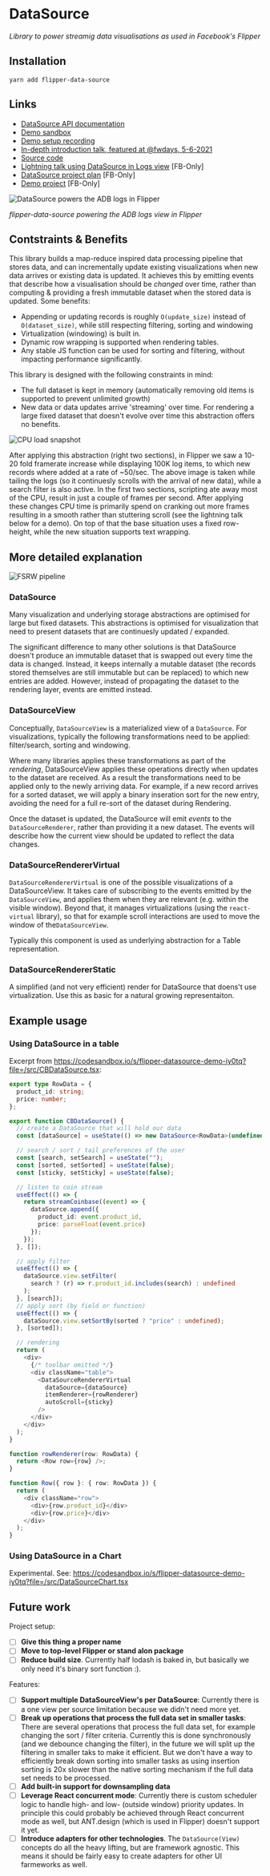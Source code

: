 # DataSource

_Library to power streamig data visualisations as used in Facebook's Flipper_

## Installation

`yarn add flipper-data-source`

## Links

* [DataSource API documentation](https://fbflipper.com/docs/extending/flipper-plugin#createdatasource)
* [Demo sandbox](https://codesandbox.io/s/flipper-datasource-demo-iy0tq)
* [Demo setup recording](https://www.youtube.com/watch?v=stL66GByQU0)
* [In-depth introduction talk, featured at @fwdays, 5-6-2021](https://www.youtube.com/watch?v=WCs09c1B1Lk)
* [Source code](https://github.com/facebook/flipper/tree/main/desktop/flipper-plugin/src/data-source)
* [Lightning talk using DataSource in Logs view](https://fb.workplace.com/groups/427492358561913/permalink/432720091372473/) [FB-Only]
* [DataSource project plan](https://fb.quip.com/noJDArpLF7Fe) [FB-Only]
* [Demo project](https://www.internalfb.com/code/flipper/src/fbsource/xplat/sonar/facebook/data-source-demo/) [FB-Only]

![DataSource powers the ADB logs in Flipper](./img/flipper-logs.png)

_flipper-data-source powering the ADB logs view in Flipper_

## Contstraints & Benefits

This library builds a map-reduce inspired data processing pipeline that stores data, and can incrementally update existing visualizations when new data arrives or existing data is updated. It achieves this by emitting events that describe how a visualisation should be _changed_ over time, rather than computing & providing a fresh immutable dataset when the stored data is updated. Some benefits:

* Appending or updating records is roughly `O(update_size)` instead of `O(dataset_size)`, while still respecting filtering, sorting and windowing
* Virtualization (windowing) is built in.
* Dynamic row wrapping is supported when rendering tables.
* Any stable JS function can be used for sorting and filtering, without impacting performance significantly.

This library is designed with the following constraints in mind:

* The full dataset is kept in memory (automatically removing old items is supported to prevent unlimited growth)
* New data or data updates arrive 'streaming' over time. For rendering a large fixed dataset that doesn't evolve over time this abstraction offers no benefits.

![CPU load snapshot](img/logs.png)

After applying this abstraction (right two sections), in Flipper we saw a 10-20 fold framerate increase while displaying 100K log items, to which new records where added at a rate of ~50/sec. The above image is taken while tailing the logs (so it continuesly scrolls with the arrival of new data), while a search filter is also active. In the first two sections, scripting ate away most of the CPU, result in just a couple of frames per second. After applying these changes CPU time is primarily spend on cranking out more frames resulting in a smooth rather than stuttering scroll (see the lightning talk below for a demo). On top of that the base situation uses a fixed row-height, while the new situation supports text wrapping.

## More detailed explanation

![FSRW pipeline](img/FSRW.png)

### DataSource

Many visualization and underlying storage abstractions are optimised for large but fixed datasets.
This abstractions is optimised for visualization that need to present datasets that are continuesly updated / expanded.

The significant difference to many other solutions is that DataSource doesn't produce an immutable dataset that is swapped out every time the data is changed.
Instead, it keeps internally a mutable dataset (the records stored themselves are still immutable but can be replaced) to which new entries are added.
However, instead of propagating the dataset to the rendering layer, events are emitted instead.

### DataSourceView

Conceptually, `DataSourceView` is a materialized view of a `DataSource`.
For visualizations, typically the following transformations need to be applied: filter/search, sorting and windowing.

Where many libraries applies these transformations as part of the _rendering_, DataSourceView applies these operations directly when updates to the dataset are received.
As a result the transformations need to be applied only to the newly arriving data.
For example, if a new record arrives for a sorted dataset, we will apply a binary inseration sort for the new entry, avoiding the need for a full re-sort of the dataset during Rendering.

Once the dataset is updated, the DataSource will emit _events_ to the `DataSourceRenderer`, rather than providing it a new dataset.
The events will describe how the current view should be updated to reflect the data changes.

### DataSourceRendererVirtual

`DataSourceRendererVirtual` is one of the possible visualizations of a DataSourceView.
It takes care of subscribing to the events emitted by the `DataSourceView`, and applies them when they are relevant (e.g. within the visible window).
Beyond that, it manages virtualizations (using the `react-virtual` library), so that for example scroll interactions are used to move the window of the`DataSourceView`.

Typically this component is used as underlying abstraction for a Table representation. 

### DataSourceRendererStatic

A simplified (and not very efficient) render for DataSource that doens't use virtualization. Use this as basic for a natural growing representaiton.

## Example usage

### Using DataSource in a table

Excerpt from https://codesandbox.io/s/flipper-datasource-demo-iy0tq?file=/src/CBDataSource.tsx:

```typescript
export type RowData = {
  product_id: string;
  price: number;
};

export function CBDataSource() {
  // create a DataSource that will hold our data
  const [dataSource] = useState(() => new DataSource<RowData>(undefined));

  // search / sort / tail preferences of the user
  const [search, setSearch] = useState("");
  const [sorted, setSorted] = useState(false);
  const [sticky, setSticky] = useState(false);

  // listen to coin stream
  useEffect(() => {
    return streamCoinbase((event) => {
      dataSource.append({
        product_id: event.product_id,
        price: parseFloat(event.price)
      });
    });
  }, []);

  // apply filter
  useEffect(() => {
    dataSource.view.setFilter(
      search ? (r) => r.product_id.includes(search) : undefined
    );
  }, [search]);
  // apply sort (by field or function)
  useEffect(() => {
    dataSource.view.setSortBy(sorted ? "price" : undefined);
  }, [sorted]);

  // rendering
  return (
    <div>
      {/* toolbar omitted */}
      <div className="table">
        <DataSourceRendererVirtual
          dataSource={dataSource}
          itemRenderer={rowRenderer}
          autoScroll={sticky}
        />
      </div>
    </div>
  );
}

function rowRenderer(row: RowData) {
  return <Row row={row} />;
}

function Row({ row }: { row: RowData }) {
  return (
    <div className="row">
      <div>{row.product_id}</div>
      <div>{row.price}</div>
    </div>
  );
}

```

### Using DataSource in a Chart

Experimental. See: https://codesandbox.io/s/flipper-datasource-demo-iy0tq?file=/src/DataSourceChart.tsx


## Future work

Project setup:

* [ ] **Give this thing a proper name**
* [ ] **Move to top-level Flipper or stand alon package**
* [ ] **Reduce build size**. Currently half lodash is baked in, but basically we only need it's binary sort function :).

Features:

* [ ] **Support multiple DataSourceView's per DataSource**: Currently there is a one view per source limitation because we didn't need more yet.
* [ ] **Break up operations that process the full data set in smaller tasks**: There are several operations that process the full data set, for example changing the sort / filter criteria. Currently this is done synchronously (and we debounce changing the filter), in the future we will split up the filtering in smaller taks to make it efficient. But we don't have a way to efficiently break down sorting into smaller tasks as using insertion sorting is 20x slower than the native sorting mechanism if the full data set needs to be processed.
* [ ] **Add built-in support for downsampling data**
* [ ] **Leverage React concurrent mode**: Currently there is custom scheduler logic to handle high- and low- (outside window) priority updates. In principle this could probably be achieved through React concurrent mode as well, but ANT.design (which is used in Flipper) doesn't support it yet.
* [ ] **Introduce adapters for other technologies**. The `DataSource(View)` concepts do all the heavy lifting, but are framework agnostic. This means it should be fairly easy to create adapters for other UI farmeworks as well.
